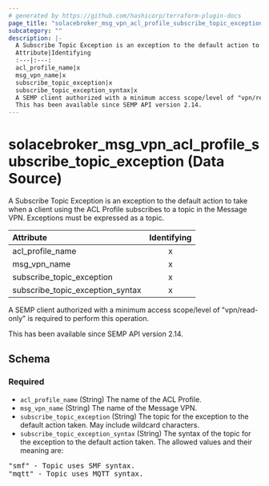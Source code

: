 ```yaml
---
# generated by https://github.com/hashicorp/terraform-plugin-docs
page_title: "solacebroker_msg_vpn_acl_profile_subscribe_topic_exception Data Source - solacebroker"
subcategory: ""
description: |-
  A Subscribe Topic Exception is an exception to the default action to take when a client using the ACL Profile subscribes to a topic in the Message VPN. Exceptions must be expressed as a topic.
  Attribute|Identifying
  :---|:---:
  acl_profile_name|x
  msg_vpn_name|x
  subscribe_topic_exception|x
  subscribe_topic_exception_syntax|x
  A SEMP client authorized with a minimum access scope/level of "vpn/read-only" is required to perform this operation.
  This has been available since SEMP API version 2.14.
---
```


# solacebroker_msg_vpn_acl_profile_subscribe_topic_exception (Data Source)

A Subscribe Topic Exception is an exception to the default action to take when a client using the ACL Profile subscribes to a topic in the Message VPN. Exceptions must be expressed as a topic.


Attribute|Identifying
:---|:---:
acl_profile_name|x
msg_vpn_name|x
subscribe_topic_exception|x
subscribe_topic_exception_syntax|x



A SEMP client authorized with a minimum access scope/level of "vpn/read-only" is required to perform this operation.

This has been available since SEMP API version 2.14.



<!-- schema generated by tfplugindocs -->
## Schema

### Required

- `acl_profile_name` (String) The name of the ACL Profile.
- `msg_vpn_name` (String) The name of the Message VPN.
- `subscribe_topic_exception` (String) The topic for the exception to the default action taken. May include wildcard characters.
- `subscribe_topic_exception_syntax` (String) The syntax of the topic for the exception to the default action taken. The allowed values and their meaning are:

<pre>
"smf" - Topic uses SMF syntax.
"mqtt" - Topic uses MQTT syntax.
</pre>
